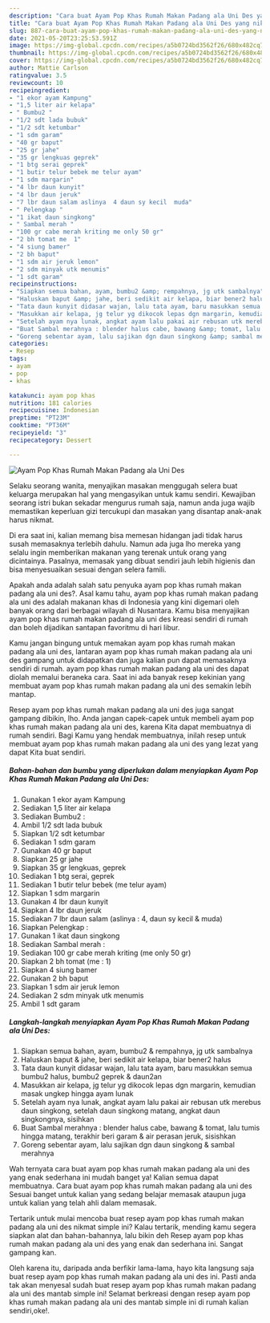 ```yaml
---
description: "Cara buat Ayam Pop Khas Rumah Makan Padang ala Uni Des yang nikmat dan Mudah Dibuat"
title: "Cara buat Ayam Pop Khas Rumah Makan Padang ala Uni Des yang nikmat dan Mudah Dibuat"
slug: 887-cara-buat-ayam-pop-khas-rumah-makan-padang-ala-uni-des-yang-nikmat-dan-mudah-dibuat
date: 2021-05-20T23:25:53.591Z
image: https://img-global.cpcdn.com/recipes/a5b0724bd3562f26/680x482cq70/ayam-pop-khas-rumah-makan-padang-ala-uni-des-foto-resep-utama.jpg
thumbnail: https://img-global.cpcdn.com/recipes/a5b0724bd3562f26/680x482cq70/ayam-pop-khas-rumah-makan-padang-ala-uni-des-foto-resep-utama.jpg
cover: https://img-global.cpcdn.com/recipes/a5b0724bd3562f26/680x482cq70/ayam-pop-khas-rumah-makan-padang-ala-uni-des-foto-resep-utama.jpg
author: Mattie Carlson
ratingvalue: 3.5
reviewcount: 10
recipeingredient:
- "1 ekor ayam Kampung"
- "1,5 liter air kelapa"
- " Bumbu2 "
- "1/2 sdt lada bubuk"
- "1/2 sdt ketumbar"
- "1 sdm garam"
- "40 gr baput"
- "25 gr jahe"
- "35 gr lengkuas geprek"
- "1 btg serai geprek"
- "1 butir telur bebek me telur ayam"
- "1 sdm margarin"
- "4 lbr daun kunyit"
- "4 lbr daun jeruk"
- "7 lbr daun salam aslinya  4 daun sy kecil  muda"
- " Pelengkap "
- "1 ikat daun singkong"
- " Sambal merah "
- "100 gr cabe merah kriting me only 50 gr"
- "2 bh tomat me  1"
- "4 siung bamer"
- "2 bh baput"
- "1 sdm air jeruk lemon"
- "2 sdm minyak utk menumis"
- "1 sdt garam"
recipeinstructions:
- "Siapkan semua bahan, ayam, bumbu2 &amp; rempahnya, jg utk sambalnya"
- "Haluskan baput &amp; jahe, beri sedikit air kelapa, biar bener2 halus"
- "Tata daun kunyit didasar wajan, lalu tata ayam, baru masukkan semua bumbu2 halus, bumbu2 geprek &amp; daun2an"
- "Masukkan air kelapa, jg telur yg dikocok lepas dgn margarin, kemudian masak ungkep hingga ayam lunak"
- "Setelah ayam nya lunak, angkat ayam lalu pakai air rebusan utk merebus daun singkong, setelah daun singkong matang, angkat daun singkongnya, sisihkan"
- "Buat Sambal merahnya : blender halus cabe, bawang &amp; tomat, lalu tumis hingga matang, terakhir beri garam &amp; air perasan jeruk, sisishkan"
- "Goreng sebentar ayam, lalu sajikan dgn daun singkong &amp; sambal merahnya"
categories:
- Resep
tags:
- ayam
- pop
- khas

katakunci: ayam pop khas 
nutrition: 181 calories
recipecuisine: Indonesian
preptime: "PT23M"
cooktime: "PT36M"
recipeyield: "3"
recipecategory: Dessert

---
```



![Ayam Pop Khas Rumah Makan Padang ala Uni Des](https://img-global.cpcdn.com/recipes/a5b0724bd3562f26/680x482cq70/ayam-pop-khas-rumah-makan-padang-ala-uni-des-foto-resep-utama.jpg)

Selaku seorang wanita, menyajikan masakan menggugah selera buat keluarga merupakan hal yang mengasyikan untuk kamu sendiri. Kewajiban seorang istri bukan sekadar mengurus rumah saja, namun anda juga wajib memastikan keperluan gizi tercukupi dan masakan yang disantap anak-anak harus nikmat.

Di era  saat ini, kalian memang bisa memesan hidangan jadi tidak harus susah memasaknya terlebih dahulu. Namun ada juga lho mereka yang selalu ingin memberikan makanan yang terenak untuk orang yang dicintainya. Pasalnya, memasak yang dibuat sendiri jauh lebih higienis dan bisa menyesuaikan sesuai dengan selera famili. 



Apakah anda adalah salah satu penyuka ayam pop khas rumah makan padang ala uni des?. Asal kamu tahu, ayam pop khas rumah makan padang ala uni des adalah makanan khas di Indonesia yang kini digemari oleh banyak orang dari berbagai wilayah di Nusantara. Kamu bisa menyajikan ayam pop khas rumah makan padang ala uni des kreasi sendiri di rumah dan boleh dijadikan santapan favoritmu di hari libur.

Kamu jangan bingung untuk memakan ayam pop khas rumah makan padang ala uni des, lantaran ayam pop khas rumah makan padang ala uni des gampang untuk didapatkan dan juga kalian pun dapat memasaknya sendiri di rumah. ayam pop khas rumah makan padang ala uni des dapat diolah memalui beraneka cara. Saat ini ada banyak resep kekinian yang membuat ayam pop khas rumah makan padang ala uni des semakin lebih mantap.

Resep ayam pop khas rumah makan padang ala uni des juga sangat gampang dibikin, lho. Anda jangan capek-capek untuk membeli ayam pop khas rumah makan padang ala uni des, karena Kita dapat membuatnya di rumah sendiri. Bagi Kamu yang hendak membuatnya, inilah resep untuk membuat ayam pop khas rumah makan padang ala uni des yang lezat yang dapat Kita buat sendiri.

<!--inarticleads1-->

##### Bahan-bahan dan bumbu yang diperlukan dalam menyiapkan Ayam Pop Khas Rumah Makan Padang ala Uni Des:

1. Gunakan 1 ekor ayam Kampung
1. Sediakan 1,5 liter air kelapa
1. Sediakan  Bumbu2 :
1. Ambil 1/2 sdt lada bubuk
1. Siapkan 1/2 sdt ketumbar
1. Sediakan 1 sdm garam
1. Gunakan 40 gr baput
1. Siapkan 25 gr jahe
1. Siapkan 35 gr lengkuas, geprek
1. Sediakan 1 btg serai, geprek
1. Sediakan 1 butir telur bebek (me telur ayam)
1. Siapkan 1 sdm margarin
1. Gunakan 4 lbr daun kunyit
1. Siapkan 4 lbr daun jeruk
1. Sediakan 7 lbr daun salam (aslinya : 4, daun sy kecil &amp; muda)
1. Siapkan  Pelengkap :
1. Gunakan 1 ikat daun singkong
1. Sediakan  Sambal merah :
1. Sediakan 100 gr cabe merah kriting (me only 50 gr)
1. Siapkan 2 bh tomat (me : 1)
1. Siapkan 4 siung bamer
1. Gunakan 2 bh baput
1. Siapkan 1 sdm air jeruk lemon
1. Sediakan 2 sdm minyak utk menumis
1. Ambil 1 sdt garam




<!--inarticleads2-->

##### Langkah-langkah menyiapkan Ayam Pop Khas Rumah Makan Padang ala Uni Des:

1. Siapkan semua bahan, ayam, bumbu2 &amp; rempahnya, jg utk sambalnya
1. Haluskan baput &amp; jahe, beri sedikit air kelapa, biar bener2 halus
1. Tata daun kunyit didasar wajan, lalu tata ayam, baru masukkan semua bumbu2 halus, bumbu2 geprek &amp; daun2an
1. Masukkan air kelapa, jg telur yg dikocok lepas dgn margarin, kemudian masak ungkep hingga ayam lunak
1. Setelah ayam nya lunak, angkat ayam lalu pakai air rebusan utk merebus daun singkong, setelah daun singkong matang, angkat daun singkongnya, sisihkan
1. Buat Sambal merahnya : blender halus cabe, bawang &amp; tomat, lalu tumis hingga matang, terakhir beri garam &amp; air perasan jeruk, sisishkan
1. Goreng sebentar ayam, lalu sajikan dgn daun singkong &amp; sambal merahnya




Wah ternyata cara buat ayam pop khas rumah makan padang ala uni des yang enak sederhana ini mudah banget ya! Kalian semua dapat membuatnya. Cara buat ayam pop khas rumah makan padang ala uni des Sesuai banget untuk kalian yang sedang belajar memasak ataupun juga untuk kalian yang telah ahli dalam memasak.

Tertarik untuk mulai mencoba buat resep ayam pop khas rumah makan padang ala uni des nikmat simple ini? Kalau tertarik, mending kamu segera siapkan alat dan bahan-bahannya, lalu bikin deh Resep ayam pop khas rumah makan padang ala uni des yang enak dan sederhana ini. Sangat gampang kan. 

Oleh karena itu, daripada anda berfikir lama-lama, hayo kita langsung saja buat resep ayam pop khas rumah makan padang ala uni des ini. Pasti anda tak akan menyesal sudah buat resep ayam pop khas rumah makan padang ala uni des mantab simple ini! Selamat berkreasi dengan resep ayam pop khas rumah makan padang ala uni des mantab simple ini di rumah kalian sendiri,oke!.


